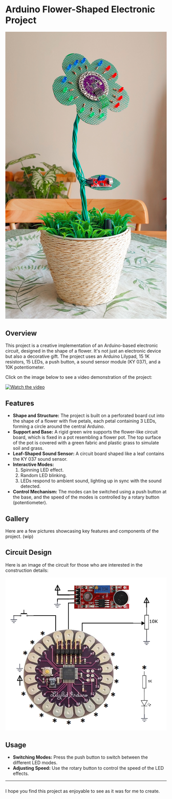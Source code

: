 # Arduino Flower-Shaped Electronic Project

![Circuit Diagram](full_project.jpg)

## Overview
This project is a creative implementation of an Arduino-based electronic circuit, designed in the shape of a flower. It's not just an electronic device but also a decorative gift. The project uses an Arduino Lilypad, 15 1K resistors, 15 LEDs, a push button, a sound sensor module (KY 037), and a 10K potentiometer.

Click on the image below to see a video demonstration of the project:

[![Watch the video](https://img.youtube.com/vi/_r4_L2Mu32c/maxresdefault.jpg)](https://youtu.be/_r4_L2Mu32c)


## Features
- **Shape and Structure:** The project is built on a perforated board cut into the shape of a flower with five petals, each petal containing 3 LEDs, forming a circle around the central Arduino.
- **Support and Base:** A rigid green wire supports the flower-like circuit board, which is fixed in a pot resembling a flower pot. The top surface of the pot is covered with a green fabric and plastic grass to simulate soil and grass.
- **Leaf-Shaped Sound Sensor:** A circuit board shaped like a leaf contains the KY 037 sound sensor.
- **Interactive Modes:**
  1. Spinning LED effect.
  2. Random LED blinking.
  3. LEDs respond to ambient sound, lighting up in sync with the sound detected.
- **Control Mechanism:** The modes can be switched using a push button at the base, and the speed of the modes is controlled by a rotary button (potentiometer).

## Gallery
Here are a few pictures showcasing key features and components of the project.
(wip)

## Circuit Design
Here is an image of the circuit for those who are interested in the construction details: 

![Circuit Diagram](circuit.png)


## Usage
- **Switching Modes:** Press the push button to switch between the different LED modes.
- **Adjusting Speed:** Use the rotary button to control the speed of the LED effects.



---
###
I hope you find this project as enjoyable to see as it was for me to create.

